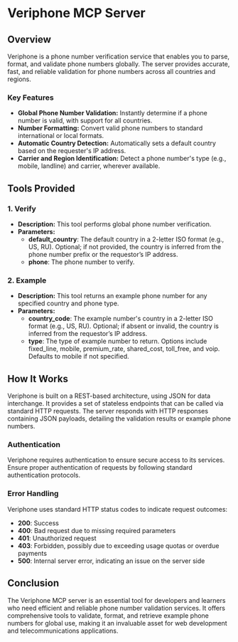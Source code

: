 # Veriphone MCP Server

## Overview

Veriphone is a phone number verification service that enables you to parse, format, and validate phone numbers globally. The server provides accurate, fast, and reliable validation for phone numbers across all countries and regions.

### Key Features

- **Global Phone Number Validation:** Instantly determine if a phone number is valid, with support for all countries.
- **Number Formatting:** Convert valid phone numbers to standard international or local formats.
- **Automatic Country Detection:** Automatically sets a default country based on the requester's IP address.
- **Carrier and Region Identification:** Detect a phone number's type (e.g., mobile, landline) and carrier, wherever available.

## Tools Provided

### 1. Verify

- **Description:** This tool performs global phone number verification.
- **Parameters:**
  - **default_country**: The default country in a 2-letter ISO format (e.g., US, RU). Optional; if not provided, the country is inferred from the phone number prefix or the requestor’s IP address.
  - **phone**: The phone number to verify.

### 2. Example

- **Description:** This tool returns an example phone number for any specified country and phone type.
- **Parameters:**
  - **country_code**: The example number's country in a 2-letter ISO format (e.g., US, RU). Optional; if absent or invalid, the country is inferred from the requestor’s IP address.
  - **type**: The type of example number to return. Options include fixed_line, mobile, premium_rate, shared_cost, toll_free, and voip. Defaults to mobile if not specified.

## How It Works

Veriphone is built on a REST-based architecture, using JSON for data interchange. It provides a set of stateless endpoints that can be called via standard HTTP requests. The server responds with HTTP responses containing JSON payloads, detailing the validation results or example phone numbers.

### Authentication

Veriphone requires authentication to ensure secure access to its services. Ensure proper authentication of requests by following standard authentication protocols.

### Error Handling

Veriphone uses standard HTTP status codes to indicate request outcomes:

- **200**: Success
- **400**: Bad request due to missing required parameters
- **401**: Unauthorized request
- **403**: Forbidden, possibly due to exceeding usage quotas or overdue payments
- **500**: Internal server error, indicating an issue on the server side

## Conclusion

The Veriphone MCP server is an essential tool for developers and learners who need efficient and reliable phone number validation services. It offers comprehensive tools to validate, format, and retrieve example phone numbers for global use, making it an invaluable asset for web development and telecommunications applications.
